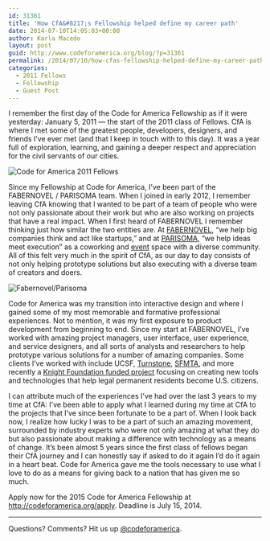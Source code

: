 ```yaml
---
id: 31361
title: 'How CfA&#8217;s Fellowship helped define my career path'
date: 2014-07-10T14:05:03+00:00
author: Karla Macedo
layout: post
guid: http://www.codeforamerica.org/blog/?p=31361
permalink: /2014/07/10/how-cfas-fellowship-helped-define-my-career-path/
categories:
  - 2011 Fellows
  - Fellowship
  - Guest Post
---
```

I remember the first day of the Code for America Fellowship as if it were yesterday: January 5, 2011 &#8212; the start of the 2011 class of Fellows. CfA is where I met some of the greatest people, developers, designers, and friends I’ve ever met (and that I keep in touch with to this day). It was a year full of exploration, learning, and gaining a deeper respect and appreciation for the civil servants of our cities.

![Code for America 2011 Fellows](http://www.codeforamerica.org/blog/wp-content/uploads/2014/07/180522_10100287658412056_4938873_n1.jpg)

Since my Fellowship at Code for America, I’ve been part of the FABERNOVEL / PARISOMA team. When I joined in early 2012, I remember leaving CfA knowing that I wanted to be part of a team of people who were not only passionate about their work but who are also working on projects that have a real impact. When I first heard of FABERNOVEL I remember thinking just how similar the two entities are. At <a title="Fabernovel" href="http://http://www.fabernovel.com/" target="_blank">FABERNOVEL</a>, “we help big companies think and act like startups,” and at <a title="Parisoma" href="http://www.parisoma.com/about/" target="_blank">PARISOMA</a>, “we help ideas meet execution” as a coworking and <a title="Fabernovel event space" href="http://www.fabernovel.com/work/designer-as-founder/" target="_blank">event</a> space with a diverse community. All of this felt very much in the spirit of CfA, as our day to day consists of not only helping prototype solutions but also executing with a diverse team of creators and doers.

![Fabernovel/Parisoma](http://www.codeforamerica.org/blog/wp-content/uploads/2014/07/Whatwedo_02_envision-plan-execute.jpg)

Code for America was my transition into interactive design and where I gained some of my most memorable and formative professional experiences. Not to mention, it was my first exposure to product development from beginning to end. Since my start at FABERNOVEL, I’ve worked with amazing project managers, user interface, user experience, and service designers, and all sorts of analysts and researchers to help prototype various solutions for a number of amazing companies. Some clients I’ve worked with include UCSF, <a title="Turnstone" href="http://www.fabernovel.com/work/turnstone-the-interactive-catalogue/" target="_blank">Turnstone</a>, <a title="SFMTA" href="http://www.fabernovel.com/work/sfmta-real-time-transit-dashboard/" target="_blank">SFMTA</a>, and more recently a <a title="Knight Foundation funded project" href="http://www.fabernovel.com/work/citizenshipworks/" target="_blank">Knight Foundation funded project</a> focusing on creating new tools and technologies that help legal permanent residents become U.S. citizens.

I can attribute much of the experiences I’ve had over the last 3 years to my time at CfA: I’ve been able to apply what I learned during my time at CfA to the projects that I’ve since been fortunate to be a part of. When I look back now, I realize how lucky I was to be a part of such an amazing movement, surrounded by industry experts who were not only amazing at what they do but also passionate about making a difference with technology as a means of change. It’s been almost 5 years since the first class of fellows began their CfA journey and I can honestly say if asked to do it again I’d do it again in a heart beat. Code for America gave me the tools necessary to use what I love to do as a means for giving back to a nation that has given me so much.

Apply now for the 2015 Code for America Fellowship at <a title="Apply for the 2015 Code for America Fellowship!" href="http://codeforamerica.org/apply" target="_blank">http://codeforamerica.org/apply</a>. Deadline is July 15, 2014.

* * *

Questions? Comments? Hit us up [@codeforamerica](http://twitter.com/codeforamerica).